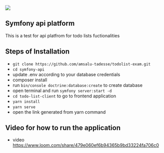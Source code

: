 

<img src="public/img/page.png" >
 

## Symfony api platform
This is a test for api platfrom for todo lists fuctionalities

## Steps of Installation

- ```git clone https://github.com/amsalu-tadesse/todolist-exam.git```
- ```cd symfony-api```
- update .env according to your database credentials
- composer install
- run ```bin/console doctrine:database:create``` to create database
- open terminal and run ```symfony server:start -d```
- ```cd todo-list-client``` to go to frontend application
- ```yarn install```
- ```yarn serve```
- open the link generated from yarn command

## Video for how to run the application
- video https://www.loom.com/share/479e060ef6b94365b9bd33224fa706c0
